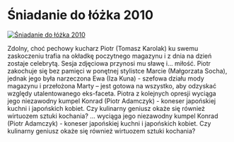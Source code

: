 Śniadanie do łóżka 2010 
=============
[![Śniadanie do łóżka 2010 ](http://vidos.pl/images/player.gif)](http://vidos.pl/niadanie-do-lozka-2010)

 Zdolny, choć pechowy kucharz Piotr (Tomasz Karolak) ku swemu zaskoczeniu trafia na okładkę poczytnego magazynu i z dnia na dzień zostaje celebrytą. Sesja zdjęciowa przynosi mu sławę i... miłość. Piotr zakochuje się bez pamięci w ponętnej stylistce Marcie (Małgorzata Socha), jednak jego była narzeczona Ewa (Iza Kuna) - szefowa działu mody magazynu i przełożona Marty – jest gotowa na wszystko, aby odzyskać względy utalentowanego eks-faceta. Piotra z kolejnych opresji wyciąga jego niezawodny kumpel Konrad (Piotr Adamczyk) - koneser japońskiej kuchni i japońskich kobiet. Czy kulinarny geniusz okaże się również wirtuozem sztuki kochania?   ... wyciąga jego niezawodny kumpel Konrad (Piotr Adamczyk) - koneser japońskiej kuchni i japońskich kobiet. Czy kulinarny geniusz okaże się również wirtuozem sztuki kochania?
